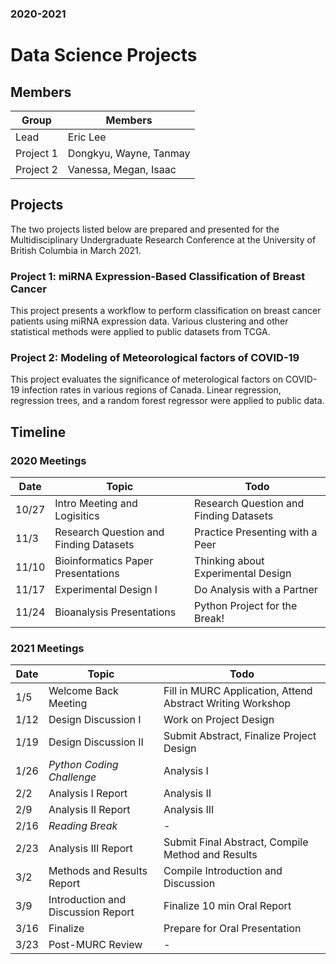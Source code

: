 ### 2020-2021
# Data Science Projects

## Members
| Group | Members |
| ------ | ------- |
|Lead|Eric Lee|
|Project 1|Dongkyu, Wayne, Tanmay|
|Project 2|Vanessa, Megan, Isaac |

## Projects
The two projects listed below are prepared and presented for the Multidisciplinary Undergraduate Research Conference at the University of British Columbia in March 2021.

### Project 1: miRNA Expression-Based Classification of Breast Cancer
This project presents a workflow to perform classification on breast cancer patients using miRNA expression data. Various clustering and other statistical methods were applied to public datasets from TCGA.

### Project 2: Modeling of Meteorological factors of COVID-19
This project evaluates the significance of meterological factors on COVID-19 infection rates in various regions of Canada. Linear regression, regression trees, and a random forest regressor were applied to public data. 

## Timeline

### 2020 Meetings
| Date | Topic | Todo |
|------|-------------------------------|-----------------------------------------------------------------|
| 10/27 | Intro Meeting and Logisitics | Research Question and Finding Datasets |
| 11/3 | Research Question and Finding Datasets | Practice Presenting with a Peer | 
| 11/10 | Bioinformatics Paper Presentations | Thinking about Experimental Design | 
| 11/17 | Experimental Design I | Do Analysis with a Partner | 
| 11/24 | Bioanalysis Presentations | Python Project for the Break! | 

### 2021 Meetings
| Date | Topic | Todo |
|------|-------------------------------|-----------------------------------------------------------------|
| 1/5 | Welcome Back Meeting | Fill in MURC Application, Attend Abstract Writing Workshop |
| 1/12 | Design Discussion I  | Work on Project Design |
| 1/19 | Design Discussion II  | Submit Abstract, Finalize Project Design |
| 1/26 | *Python Coding Challenge* | Analysis I |
| 2/2 | Analysis I Report | Analysis II |
| 2/9 | Analysis II Report | Analysis III |
| 2/16 | *Reading Break* | - |
| 2/23 | Analysis III Report | Submit Final Abstract, Compile Method and Results |
| 3/2 | Methods and Results Report | Compile Introduction and Discussion |
| 3/9 | Introduction and Discussion Report | Finalize 10 min Oral Report |
| 3/16 | Finalize | Prepare for Oral Presentation |
| 3/23 | Post-MURC Review |-|

